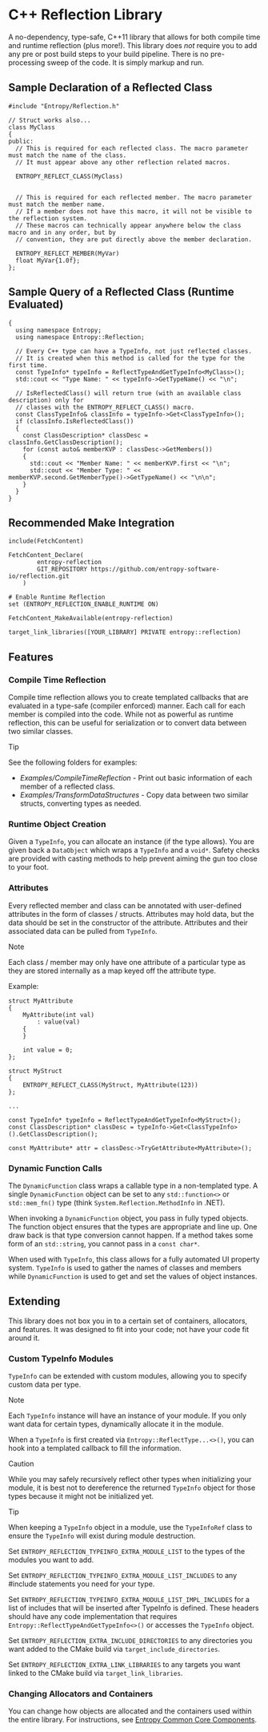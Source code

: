 # C++ Reflection Library
A no-dependency, type-safe, C++11 library that allows for both compile time and runtime reflection (plus more!).
This library does _not_ require you to add any pre or post build steps to your build pipeline.
There is no pre-processing sweep of the code. It is simply markup and run.

## Sample Declaration of a Reflected Class
```
#include "Entropy/Reflection.h"

// Struct works also...
class MyClass
{
public:
  // This is required for each reflected class. The macro parameter must match the name of the class.
  // It must appear above any other reflection related macros.

  ENTROPY_REFLECT_CLASS(MyClass)


  // This is required for each reflected member. The macro parameter must match the member name.
  // If a member does not have this macro, it will not be visible to the reflection system.
  // These macros can technically appear anywhere below the class macro and in any order, but by
  // convention, they are put directly above the member declaration.

  ENTROPY_REFLECT_MEMBER(MyVar)
  float MyVar{1.0f};
};
```

## Sample Query of a Reflected Class (Runtime Evaluated)
```
{
  using namespace Entropy;
  using namespace Entropy::Reflection;

  // Every C++ type can have a TypeInfo, not just reflected classes.
  // It is created when this method is called for the type for the first time.
  const TypeInfo* typeInfo = ReflectTypeAndGetTypeInfo<MyClass>();
  std::cout << "Type Name: " << typeInfo->GetTypeName() << "\n";

  // IsReflectedClass() will return true (with an available class description) only for
  // classes with the ENTROPY_REFLECT_CLASS() macro.
  const ClassTypeInfo& classInfo = typeInfo->Get<ClassTypeInfo>();
  if (classInfo.IsReflectedClass())
  {
    const ClassDescription* classDesc = classInfo.GetClassDescription();
    for (const auto& memberKVP : classDesc->GetMembers())
    {
      std::cout << "Member Name: " << memberKVP.first << "\n";
      std::cout << "Member Type: " << memberKVP.second.GetMemberType()->GetTypeName() << "\n\n";
    }
  }
}
```

## Recommended Make Integration
```
include(FetchContent)

FetchContent_Declare(
        entropy-reflection
        GIT_REPOSITORY https://github.com/entropy-software-io/reflection.git
    )

# Enable Runtime Reflection
set (ENTROPY_REFLECTION_ENABLE_RUNTIME ON)

FetchContent_MakeAvailable(entropy-reflection)

target_link_libraries([YOUR_LIBRARY] PRIVATE entropy::reflection)
```
## Features
### Compile Time Reflection
Compile time reflection allows you to create templated callbacks that are evaluated in a type-safe (compiler enforced) manner.
Each call for each member is compiled into the code.
While not as powerful as runtime reflection, this can be useful for serialization or to convert data between two similar classes.

> [!TIP]
> See the following folders for examples:
> * _Examples/CompileTimeReflection_ - Print out basic information of each member of a reflected class.
> * _Examples/TransformDataStructures_ - Copy data between two similar structs, converting types as needed.

### Runtime Object Creation
Given a ```TypeInfo```, you can allocate an instance (if the type allows). You are given back a ```DataObject``` which wraps a ```TypeInfo``` and a ```void*```. Safety checks are provided with casting methods to help prevent aiming the gun too close to your foot.

### Attributes
Every reflected member and class can be annotated with user-defined attributes in the form of classes / structs. Attributes may hold data, but the data should be set in the constructor of the attribute. Attributes and their associated data can be pulled from ```TypeInfo```.

> [!NOTE]
> Each class / member may only have one attribute of a particular type as they are stored internally as a map keyed off the attribute type.

Example:
```
struct MyAttribute
{
    MyAttribute(int val)
        : value(val)
    {
    }

    int value = 0;
};

struct MyStruct
{
    ENTROPY_REFLECT_CLASS(MyStruct, MyAttribute(123))
};

...

const TypeInfo* typeInfo = ReflectTypeAndGetTypeInfo<MyStruct>();
const ClassDescription* classDesc = typeInfo->Get<ClassTypeInfo>().GetClassDescription();

const MyAttribute* attr = classDesc->TryGetAttribute<MyAttribute>();
```

### Dynamic Function Calls
The ```DynamicFunction``` class wraps a callable type in a non-templated type. A single ```DynamicFunction``` object can be set to any ```std::function<>``` or ```std::mem_fn()``` type (think ```System.Reflection.MethodInfo``` in .NET).

When invoking a ```DynamicFunction``` object, you pass in fully typed objects. The function object ensures that the types are appropriate and line up. One draw back is that type conversion cannot happen. If a method takes some form of an ```std::string```, you cannot pass in a ```const char*```.

When used with ```TypeInfo```, this class allows for a fully automated UI property system. ```TypeInfo``` is used to gather the names of classes and members while ```DynamicFunction``` is used to get and set the values of object instances.

## Extending
This library does not box you in to a certain set of containers, allocators, and features. It was designed to fit into your code; not have your code fit around it.

### Custom TypeInfo Modules
```TypeInfo``` can be extended with custom modules, allowing you to specify custom data per type.

> [!NOTE]
> Each ```TypeInfo``` instance will have an instance of your module. If you only want data for certain types, dynamically allocate it in the module.

When a ```TypeInfo``` is first created via ```Entropy::ReflectType...<>()```, you can hook into a templated callback to fill the information.

> [!CAUTION]
> While you may safely recursively reflect other types when initializing your module, it is best not to dereference the returned ```TypeInfo``` object for those types because it might not be initialized yet.

> [!TIP]
> When keeping a ```TypeInfo``` object in a module, use the ```TypeInfoRef``` class to ensure the ```TypeInfo``` will exist during module destruction.

Set ```ENTROPY_REFLECTION_TYPEINFO_EXTRA_MODULE_LIST``` to the types of the modules you want to add.

Set ```ENTROPY_REFLECTION_TYPEINFO_EXTRA_MODULE_LIST_INCLUDES``` to any #include statements you need for your type.

Set ```ENTROPY_REFLECTION_TYPEINFO_EXTRA_MODULE_LIST_IMPL_INCLUDES``` for a list of includes that will be inserted after TypeInfo is defined. These headers should have any code implementation that requires ```Entropy::ReflectTypeAndGetTypeInfo<>()``` or accesses the ```TypeInfo``` object.

Set ```ENTROPY_REFLECTION_EXTRA_INCLUDE_DIRECTORIES``` to any directories you want added to the CMake build via ```target_include_directories```.

Set ```ENTROPY_REFLECTION_EXTRA_LINK_LIBRARIES``` to any targets you want linked to the CMake build via ```target_link_libraries```.

### Changing Allocators and Containers
You can change how objects are allocated and the containers used within the entire library. For instructions, see [Entropy Common Core Components](https://github.com/entropy-software-io/core-common?tab=readme-ov-file#customization).

